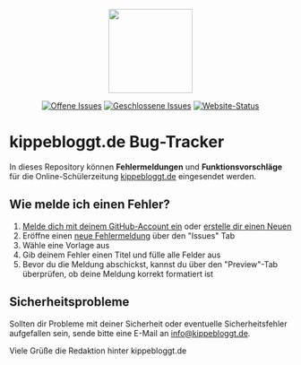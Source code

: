 <p align="center"><img src="https://kippebloggt.de/wp-content/uploads/2018/10/kippebloggt_logo.png" width="150"></p>

<p align="center">
<a href="https://github.com/kippebloggt/Bugs/issues?q=is%3Aopen+is%3Aissue"><img src="https://img.shields.io/github/issues-raw/kippebloggt/Bugs?label=Offene%20Issues&style=flat-square" alt="Offene Issues"></a>
<a href="https://github.com/kippebloggt/Bugs/issues?q=is%3Aissue+is%3Aclosed"><img src="https://img.shields.io/github/issues-closed-raw/kippebloggt/Bugs?label=Geschlossene%20Issues&style=flat-square" alt="Geschlossene Issues"></a>
<a href="https://www.kippebloggt.de"><img src="https://img.shields.io/website?down_message=Offline&label=Website-Status&style=flat-square&up_message=Online&url=https%3A%2F%2Fkippebloggt.de" alt="Website-Status"></a>
</p>

# kippebloggt.de Bug-Tracker
In dieses Repository können **Fehlermeldungen** und **Funktionsvorschläge** für die Online-Schülerzeitung [kippebloggt.de](https://kippebloggt.de) eingesendet werden.

## Wie melde ich einen Fehler?
1. [Melde dich mit deinem GitHub-Account ein](https://github.com/login?return_to=%2Fkippebloggt%2FBugs) oder [erstelle dir einen Neuen](https://github.com/join)
2. Eröffne einen [neue Fehlermeldung](https://github.com/kippebloggt/Bugs/issues/new/choose) über den "Issues" Tab
3. Wähle eine Vorlage aus
4. Gib deinem Fehler einen Titel und fülle alle Felder aus
6. Bevor du die Meldung abschickst, kannst du über den "Preview"-Tab überprüfen, ob deine Meldung korrekt formatiert ist

## Sicherheitsprobleme
Sollten dir Probleme mit deiner Sicherheit oder eventuelle Sicherheitsfehler aufgefallen sein, sende bitte eine E-Mail an [info@kippebloggt.de](mailto:info@kippebloggt.de).

Viele Grüße
die Redaktion hinter kippebloggt.de
